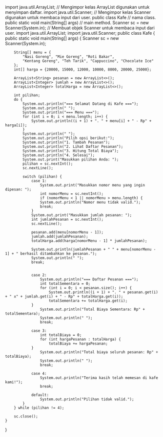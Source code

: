 import java.util.ArrayList; // Mengimpor kelas ArrayList digunakan untuk menyimpan daftar. import java.util.Scanner; // Mengimpor kelas Scanner digunakan untuk membaca input dari user. public class Kafe  // nama class. public static void main(String[] args) // main method. Scanner sc = new Scanner(System.in); // Membuat objek Scanner untuk membaca input dari user.
import java.util.ArrayList;
import java.util.Scanner;
public class Kafe {
    public static void main(String[] args) {
        Scanner sc = new Scanner(System.in);

        String[] menu = {
            "Nasi Goreng", "Mie Goreng", "Roti Bakar", 
            "Kentang Goreng", "Teh Tarik", "Cappuccino", "Chocolate Ice"
        };
        int[] harga = {20000, 15000, 12000, 10000, 8000, 20000, 25000};

        ArrayList<String> pesanan = new ArrayList<>();
        ArrayList<Integer> jumlah = new ArrayList<>();
        ArrayList<Integer> totalHarga = new ArrayList<>();

        int pilihan;
        do {
            System.out.println("=== Selamat Datang di Kafe ===");
            System.out.println(" ");
            System.out.println("=== Menu ===");
            for (int i = 0; i < menu.length; i++) {
                System.out.println((i + 1) + ". " + menu[i] + " - Rp" + harga[i]);
            }
            System.out.println(" ");
            System.out.println("Pilih opsi berikut:");
            System.out.println("1. Tambah Pesanan");
            System.out.println("2. Lihat Daftar Pesanan");
            System.out.println("3. Hitung Total Biaya");
            System.out.println("4. Selesai");
            System.out.print("Masukkan pilihan Anda: ");
            pilihan = sc.nextInt();
            sc.nextLine();

            switch (pilihan) {
                case 1:
                    System.out.print("Masukkan nomor menu yang ingin dipesan: ");
                    int nomorMenu = sc.nextInt();
                    if (nomorMenu < 1 || nomorMenu > menu.length) {
                    System.out.println("Nomor menu tidak valid.");
                    break;
                }
                System.out.print("Masukkan jumlah pesanan: ");
                int jumlahPesanan = sc.nextInt();
                sc.nextLine();

                pesanan.add(menu[nomorMenu - 1]);
                jumlah.add(jumlahPesanan);
                totalHarga.add(harga[nomorMenu - 1] * jumlahPesanan);

                System.out.println(jumlahPesanan + " " + menu[nomorMenu - 1] + " berhasil ditambahkan ke pesanan.");
                System.out.println(" ");
                break;


                case 2:
                    System.out.println("=== Daftar Pesanan ===");
                    int totalSementara = 0;
                    for (int i = 0; i < pesanan.size(); i++) {
                        System.out.println((i + 1) + ". " + pesanan.get(i) + " x" + jumlah.get(i) + " - Rp" + totalHarga.get(i));
                        totalSementara += totalHarga.get(i);
                }
                    System.out.println("Total Biaya Sementara: Rp" + totalSementara);
                    System.out.println(" ");
                    break;

                case 3:
                    int totalBiaya = 0;
                    for (int hargaPesanan : totalHarga) {
                        totalBiaya += hargaPesanan;
                }
                    System.out.println("Total biaya seluruh pesanan: Rp" + totalBiaya);
                    System.out.println(" ");
                    break;

                case 4:
                    System.out.println("Terima kasih telah memesan di kafe kami!");
                    break;

                default:
                    System.out.println("Pilihan tidak valid.");
            }
        } while (pilihan != 4);

        sc.close();
    }
}